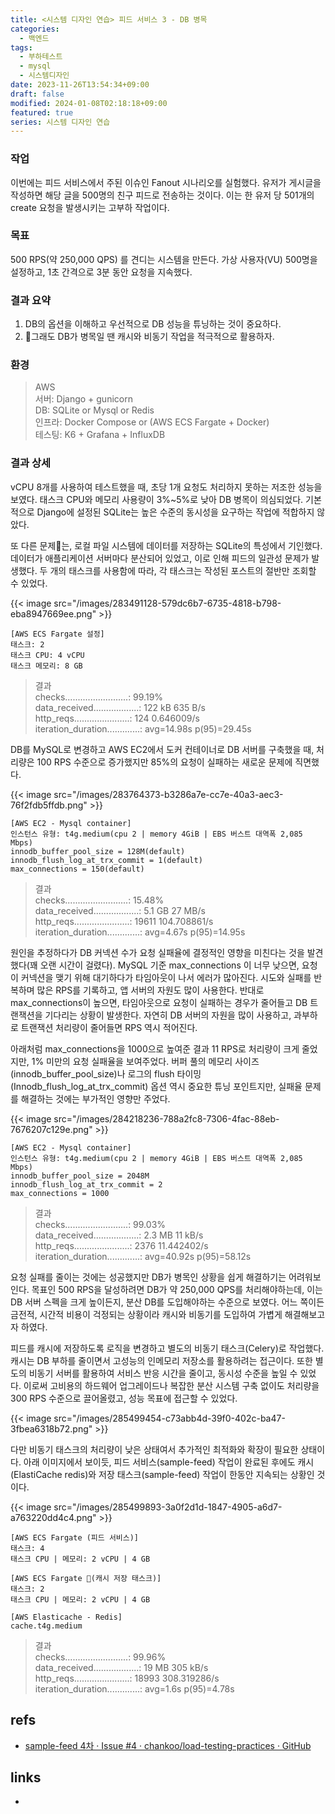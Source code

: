 ```yaml
---
title: <시스템 디자인 연습> 피드 서비스 3 - DB 병목
categories:
  - 백엔드
tags:
  - 부하테스트
  - mysql
  - 시스템디자인
date: 2023-11-26T13:54:34+09:00
draft: false
modified: 2024-01-08T02:18:18+09:00
featured: true
series: 시스템 디자인 연습
---
```

### 작업
이번에는 피드 서비스에서 주된 이슈인 Fanout 시나리오를 실험했다. 유저가 게시글을 작성하면 해당 글을 500명의 친구 피드로 전송하는 것이다. 이는 한 유저 당 501개의 create 요청을 발생시키는 고부하 작업이다.

### 목표
500 RPS(약 250,000 QPS) 를 견디는 시스템을 만든다. 가상 사용자(VU) 500명을 설정하고, 1초 간격으로 3분 동안 요청을 지속했다.

### 결과 요약
1. DB의 옵션을 이해하고 우선적으로 DB 성능을 튜닝하는 것이 중요하다.
2. 그래도 DB가 병목일 땐 캐시와 비동기 작업을 적극적으로 활용하자.

### 환경
> AWS  
> 서버: Django + gunicorn  
DB: SQLite or Mysql or Redis  
인프라: Docker Compose or (AWS ECS Fargate + Docker)  
테스팅: K6 + Grafana + InfluxDB  

### 결과 상세
vCPU 8개를 사용하여 테스트했을 때, 초당 1개 요청도 처리하지 못하는 저조한 성능을 보였다. 태스크 CPU와 메모리 사용량이 3%~5%로 낮아 DB 병목이 의심되었다. 기본적으로 Django에 설정된 SQLite는 높은 수준의 동시성을 요구하는 작업에 적합하지 않았다.

또 다른 문제는, 로컬 파일 시스템에 데이터를 저장하는 SQLite의 특성에서 기인했다. 데이터가 애플리케이션 서버마다 분산되어 있었고, 이로 인해 피드의 일관성 문제가 발생했다. 두 개의 태스크를 사용함에 따라, 각 태스크는 작성된 포스트의 절반만 조회할 수 있었다.

{{< image src="/images/283491128-579dc6b7-6735-4818-b798-eba8947669ee.png" >}}

	[AWS ECS Fargate 설정]
	태스크: 2
	태스크 CPU: 4 vCPU
	태스크 메모리: 8 GB

> 결과  
> checks.........................: 99.19%  
> data_received..................: 122 kB 635 B/s  
> http_reqs......................: 124    0.646009/s  
> iteration_duration.............: avg=14.98s  p(95)=29.45s


DB를 MySQL로 변경하고 AWS EC2에서 도커 컨테이너로 DB 서버를 구축했을 때, 처리량은 100 RPS 수준으로 증가했지만 85%의 요청이 실패하는 새로운 문제에 직면했다.

{{< image src="/images/283764373-b3286a7e-cc7e-40a3-aec3-76f2fdb5ffdb.png" >}}

	[AWS EC2 - Mysql container]
	인스턴스 유형: t4g.medium(cpu 2 | memory 4GiB | EBS 버스트 대역폭 2,085 Mbps)
	innodb_buffer_pool_size = 128M(default)
	innodb_flush_log_at_trx_commit = 1(default)
	max_connections = 150(default)

> 결과  
> checks.........................: 15.48%  
> data_received..................: 5.1 GB 27 MB/s  
> http_reqs......................: 19611  104.708861/s  
> iteration_duration.............: avg=4.67s   p(95)=14.95s


원인을 추정하다가 DB 커넥션 수가 요청 실패율에 결정적인 영향을 미친다는 것을 발견했다(꽤 오랜 시간이 걸렸다). MySQL 기준 max_connections 이 너무 낮으면, 요청이 커넥션을 맺기 위해 대기하다가 타임아웃이 나서 에러가 많아진다. 시도와 실패를 반복하며 많은 RPS를 기록하고, 앱 서버의 자원도 많이 사용한다. 반대로 max_connections이 높으면, 타임아웃으로 요청이 실패하는 경우가 줄어들고 DB 트랜잭션을 기다리는 상황이 발생한다. 자연히 DB 서버의 자원을 많이 사용하고, 과부하로 트랜잭션 처리량이 줄어들면 RPS 역시 적어진다.

아래처럼 max_connections을 1000으로 높여준 결과 11 RPS로 처리량이 크게 줄었지만, 1% 미만의 요청 실패율을 보여주었다. 버퍼 풀의 메모리 사이즈(innodb_buffer_pool_size)나 로그의 flush 타이밍(Innodb_flush_log_at_trx_commit) 옵션 역시 중요한 튜닝 포인트지만, 실패율 문제를 해결하는 것에는 부가적인 영향만 주었다.

{{< image src="/images/284218236-788a2fc8-7306-4fac-88eb-7676207c129e.png" >}}

	[AWS EC2 - Mysql container]
	인스턴스 유형: t4g.medium(cpu 2 | memory 4GiB | EBS 버스트 대역폭 2,085 Mbps)
	innodb_buffer_pool_size = 2048M
	innodb_flush_log_at_trx_commit = 2
	max_connections = 1000

> 결과  
> checks.........................: 99.03%  
> data_received..................: 2.3 MB 11 kB/s  
> http_reqs......................: 2376   11.442402/s  
> iteration_duration.............: avg=40.92s  p(95)=58.12s


요청 실패를 줄이는 것에는 성공했지만 DB가 병목인 상황을 쉽게 해결하기는 어려워보인다. 목표인 500 RPS을 달성하려면 DB가 약 250,000 QPS를 처리해야하는데, 이는 DB 서버 스펙을 크게 높이든지, 분산 DB를 도입해야하는 수준으로 보였다. 어느 쪽이든 금전적, 시간적 비용이 걱정되는 상황이라 캐시와 비동기를 도입하여 가볍게 해결해보고자 하였다.

피드를 캐시에 저장하도록 로직을 변경하고 별도의 비동기 태스크(Celery)로 작업했다. 캐시는 DB 부하를 줄이면서 고성능의 인메모리 저장소를 활용하려는 접근이다. 또한 별도의 비동기 서버를 활용하여 서비스 반응 시간을 줄이고, 동시성 수준을 높일 수 있었다. 이로써 고비용의 하드웨어 업그레이드나 복잡한 분산 시스템 구축 없이도 처리량을 300 RPS 수준으로 끌어올렸고, 성능 목표에 접근할 수 있었다. 

{{< image src="/images/285499454-c73abb4d-39f0-402c-ba47-3fbea6318b72.png" >}}

다만 비동기 태스크의 처리량이 낮은 상태여서 추가적인 최적화와 확장이 필요한 상태이다. 아래 이미지에서 보이듯, 피드 서비스(sample-feed) 작업이 완료된 후에도 캐시(ElastiCache redis)와 저장 태스크(sample-feed) 작업이 한동안 지속되는 상황인 것이다.

{{< image src="/images/285499893-3a0f2d1d-1847-4905-a6d7-a763220dd4c4.png" >}}

	[AWS ECS Fargate (피드 서비스)]
	태스크: 4
	태스크 CPU | 메모리: 2 vCPU | 4 GB
	
	[AWS ECS Fargate (캐시 저장 태스크)]
	태스크: 2
	태스크 CPU | 메모리: 2 vCPU | 4 GB
	
	[AWS Elasticache - Redis]
	cache.t4g.medium

> 결과  
> checks.........................: 99.96%   
> data_received..................: 19 MB  305 kB/s  
> http_reqs......................: 18993  308.319286/s  
> iteration_duration.............: avg=1.6s  p(95)=4.78s


## refs
- [sample-feed 4차 · Issue #4 · chankoo/load-testing-practices · GitHub](https://github.com/chankoo/load-testing-practices/issues/4)


## links
- 
